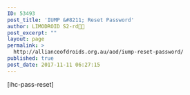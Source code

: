 ```yaml
---
ID: 53493
post_title: 'IUMP &#8211; Reset Password'
author: LIMODROID S2-rd🔭🔬
post_excerpt: ""
layout: page
permalink: >
  http://allianceofdroids.org.au/aod/iump-reset-password/
published: true
post_date: 2017-11-11 06:27:15
---
```

[ihc-pass-reset]